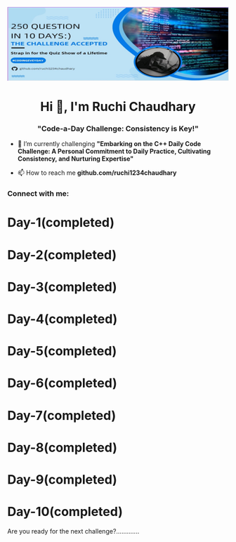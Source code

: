 ![](https://github.com/ruchi1234chaudhary/ruchi1234chaudhary/blob/main/git-banner-correct.jpg)
<h1 align="center">Hi 👋, I'm Ruchi Chaudhary</h1>
<h3 align="center">"Code-a-Day Challenge: Consistency is Key!"</h3>



- 🌱 I’m currently challenging **"Embarking on the C++ Daily Code Challenge: A Personal Commitment to Daily Practice, Cultivating Consistency, and Nurturing Expertise"**

- 📫 How to reach me **github.com/ruchi1234chaudhary**

<h3 align="left">Connect with me:</h3>
<p align="left">
</p>
<h1>Day-1(completed)</h1>
<h1>Day-2(completed)</h1>
<h1>Day-3(completed)</h1>
<h1>Day-4(completed)</h1>
<h1>Day-5(completed)</h1>
<h1>Day-6(completed)</h1>
<h1>Day-7(completed)</h1>
<h1>Day-8(completed)</h1>
<h1>Day-9(completed)</h1>
<h1>Day-10(completed)</h1>
Are you ready for the next challenge?.............
                  

